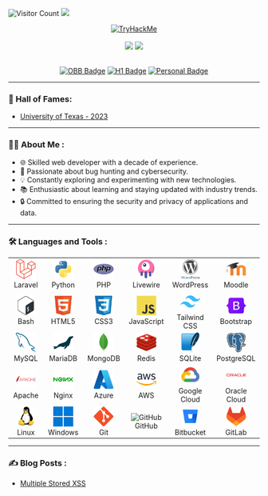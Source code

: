 ![Visitor Count](https://komarev.com/ghpvc/?username=bigzooooz)
<a href="https://ko-fi.com/b4zb0z"><img src="https://shields.io/badge/KoFi-Buy_Me_a_coffee-blue?logo=ko-fi&style=for-the-badgeKofi" /></a> 

<div align="center">
  <a href="https://tryhackme.com/p/b4zb0z"><img src="https://tryhackme-badges.s3.amazonaws.com/b4zb0z.png" alt="TryHackMe"></a>
</div>
  
<br />  

<div id="badges"  align="center">
    <a style="ine-badge" target="_blank" href="https://pdf.credential.net/kiccwzdo_1707738328015.pdf"><img width="70px" src="https://abdulaziz-d.com/img/eJPT.png"></a>
    <a class="ine-badge" target="_blank" href="https://pdf.credential.net/rtnxv9za_1707739866151.pdf"><img width="70px" src="https://abdulaziz-d.com/img/ICCA-badge.png"></a>
  <br />
  <br />

  <a href="https://www.openbugbounty.org/researchers/b4zb0z/"><img src="https://img.shields.io/badge/OpenBugBounty-blue?style=for-the-badge&logo=openbugbounty&logoColor=white" alt="OBB Badge"/></a> 
  <a href="https://hackerone.com/b4zb0z"><img src="https://img.shields.io/badge/HackerOne-blue?style=for-the-badge&logo=hackerone&logoColor=white" alt="H1 Badge"/></a>
   <a href="https://abdulaziz-d.com"><img src="https://img.shields.io/website?label=Personal Website&style=for-the-badge&url=https://abdulaziz-d.com/&color=blue" alt="Personal Badge"/></a> 
  

 
</div>

---

### 🥇 Hall of Fames:
 - [University of Texas - 2023](https://security.utexas.edu/hall-of-fame#2023)

---

### :man_technologist: About Me :
- 🌐 Skilled web developer with a decade of experience.
- :bug: Passionate about bug hunting and cybersecurity.
- 💡 Constantly exploring and experimenting with new technologies.
- 📚 Enthusiastic about learning and staying updated with industry trends.
- 🔒 Committed to ensuring the security and privacy of applications and data.
---

### :hammer_and_wrench: Languages and Tools :
<table>
  <tr>
    <td align="center" width="96">
      <img src="https://github.com/devicons/devicon/blob/master/icons/laravel/laravel-original.svg" alt="Laravel" width="40" height="40"/>
      <br>Laravel
    </td>
    <td align="center" width="96">
      <img src="https://github.com/devicons/devicon/raw/master/icons/python/python-original.svg" alt="Python" width="40" height="40"/>
      <br>Python
    </td>
    <td align="center" width="96">
      <img src="https://github.com/devicons/devicon/raw/master/icons/php/php-original.svg" alt="PHP" width="40" height="40"/>
      <br>PHP
    </td>
    <td align="center" width="96">
      <img src="https://github.com/devicons/devicon/blob/master/icons/livewire/livewire-original.svg" alt="Livewire" width="40" height="40"/>
      <br>Livewire
    </td>
    <td align="center" width="96">
      <img src="https://github.com/devicons/devicon/blob/master/icons/wordpress/wordpress-original.svg" alt="WordPress" width="40" height="40"/>
      <br>WordPress
    </td>
    <td align="center" width="96">
      <img src="https://github.com/devicons/devicon/blob/master/icons/moodle/moodle-original.svg" alt="Moodle" width="40" height="40"/>
      <br>Moodle
    </td>
  </tr>
  <tr>
    <td align="center" width="96">
      <img src="https://github.com/devicons/devicon/blob/master/icons/bash/bash-original.svg" alt="Bash" width="40" height="40"/>
      <br>Bash
    </td>
    <td align="center" width="96">
      <img src="https://github.com/devicons/devicon/blob/master/icons/html5/html5-original.svg" alt="HTML" width="40" height="40"/>
      <br>HTML5
    </td>
    <td align="center" width="96">
      <img src="https://github.com/devicons/devicon/blob/master/icons/css3/css3-original.svg" alt="CSS" width="40" height="40"/>
      <br>CSS3
    </td>
    <td align="center" width="96">
      <img src="https://github.com/devicons/devicon/blob/master/icons/javascript/javascript-original.svg" alt="JavaScript" width="40" height="40"/>
      <br>JavaScript
    </td>
    <td align="center" width="96">
      <img src="https://github.com/devicons/devicon/blob/master/icons/tailwindcss/tailwindcss-original.svg" alt="Tailwind" width="40" height="40"/>
      <br>Tailwind CSS
    </td>
    <td align="center" width="96">
      <img src="https://github.com/devicons/devicon/blob/master/icons/bootstrap/bootstrap-original.svg" alt="Bootstrap" width="40" height="40"/>
      <br>Bootstrap
    </td>
  </tr>
  <tr>
    <td align="center" width="96">
      <img src="https://github.com/devicons/devicon/blob/master/icons/mysql/mysql-original.svg" alt="MySQL" width="40" height="40"/>
      <br>MySQL
    </td>
    <td align="center" width="96">
      <img src="https://github.com/devicons/devicon/blob/master/icons/mariadb/mariadb-original.svg" alt="MariaDB" width="40" height="40"/>
      <br>MariaDB
    </td>
    <td align="center" width="96">
      <img src="https://github.com/devicons/devicon/blob/master/icons/mongodb/mongodb-original.svg" alt="MongoDB" width="40" height="40"/>
      <br>MongoDB
    </td>
    <td align="center" width="96">
      <img src="https://github.com/devicons/devicon/blob/master/icons/redis/redis-original.svg" alt="Redis" width="40" height="40"/>
      <br>Redis
    </td>
    <td align="center" width="96">
      <img src="https://github.com/devicons/devicon/blob/master/icons/sqlite/sqlite-original.svg" alt="SQLite" width="40" height="40"/>
      <br>SQLite
    </td>
    <td align="center" width="96">
      <img src="https://github.com/devicons/devicon/blob/master/icons/postgresql/postgresql-original.svg" alt="PostgreSQL" width="40" height="40"/>
      <br>PostgreSQL
    </td>
  </tr>
  <tr>
    <td align="center" width="96">
      <img src="https://github.com/devicons/devicon/blob/master/icons/apache/apache-original-wordmark.svg" alt="Apache" width="40" height="40"/>
      <br>Apache
    </td>
    <td align="center" width="96">
      <img src="https://github.com/devicons/devicon/blob/master/icons/nginx/nginx-original.svg" alt="Nginx" width="40" height="40"/>
      <br>Nginx
    </td>
    <td align="center" width="96">
      <img src="https://github.com/devicons/devicon/blob/master/icons/azure/azure-original.svg" alt="Azure" width="40" height="40"/>
      <br>Azure
    </td>
    <td align="center" width="96">
      <img src="https://github.com/devicons/devicon/blob/master/icons/amazonwebservices/amazonwebservices-original-wordmark.svg" alt="AWS" width="40" height="40"/>
      <br>AWS
    </td>
    <td align="center" width="96">
      <img src="https://github.com/devicons/devicon/blob/master/icons/googlecloud/googlecloud-original.svg" alt="Google Cloud" width="40" height="40"/>
      <br>Google Cloud
    </td>
    <td align="center" width="96">
      <img src="https://raw.githubusercontent.com/devicons/devicon/ca28c779441053191ff11710fe24a9e6c23690d6/icons/oracle/oracle-original.svg" alt="Oracle Cloud" width="40" height="40"/>
      <br>Oracle Cloud
    </td>
  </tr>
  <tr>
    <td align="center" width="96">
      <img src="https://github.com/devicons/devicon/blob/master/icons/linux/linux-original.svg" alt="Linux" width="40" height="40"/>
      <br>Linux
    </td>
    <td align="center" width="96">
      <img src="https://github.com/devicons/devicon/blob/master/icons/windows11/windows11-original.svg" alt="Windows" width="40" height="40"/>
      <br>Windows
    </td>
    <td align="center" width="96">
      <img src="https://github.com/devicons/devicon/blob/master/icons/git/git-original.svg" alt="Git" width="40" height="40"/>
      <br>Git
    </td>
    <td align="center" width="96">
      <img src="https://img.icons8.com/external-tal-revivo-bold-tal-revivo/40/FFFFFF/external-github-with-cat-logo-an-online-community-for-software-development-logo-bold-tal-revivo.png" alt="GitHub" width="40" height="40"/>
      <br>GitHub
    </td>
    <td align="center" width="96">
      <img src="https://github.com/devicons/devicon/blob/master/icons/bitbucket/bitbucket-original.svg" alt="Bitbucket" width="40" height="40"/>
      <br>Bitbucket
    </td>
    <td align="center" width="96">
      <img src="https://github.com/devicons/devicon/blob/master/icons/gitlab/gitlab-original.svg" alt="GitLab" width="40" height="40"/>
      <br>GitLab
    </td>
  </tr>
</table>

---


### :writing_hand: Blog Posts :

- [Multiple Stored XSS](https://b4zb0z.hashnode.dev/multiple-stored-xss-clfv5b7gu000909k1b4hp2e3a)

